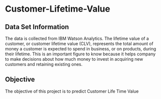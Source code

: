 # Customer-Lifetime-Value



## Data Set Information
The data is collected from IBM Watson Analytics. 
The lifetime value of a customer, or customer lifetime value (CLV), represents the total amount of money a customer is expected to spend in business, or on products, during their lifetime. 
This is an important figure to know because it helps company to make decisions about how much money to invest in acquiring new customers and retaining existing ones.

## Objective
The objective of this project is to predict Customer Life Time Value
